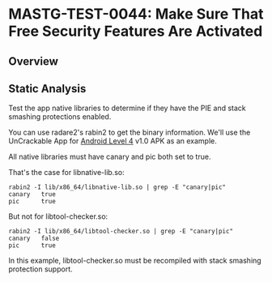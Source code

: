 # MASTG-TEST-0044: Make Sure That Free Security Features Are Activated
## Overview
## Static Analysis
Test the app native libraries to determine if they have the PIE and stack smashing protections enabled.

You can use radare2's rabin2 to get the binary information. We'll use the UnCrackable App for [Android Level 4](https://mas.owasp.org/crackmes/Android/#android-uncrackable-l4) v1.0 APK as an example.

All native libraries must have canary and pic both set to true.

That's the case for libnative-lib.so:
```
rabin2 -I lib/x86_64/libnative-lib.so | grep -E "canary|pic"
canary   true
pic      true
```
But not for libtool-checker.so:

```
rabin2 -I lib/x86_64/libtool-checker.so | grep -E "canary|pic"
canary   false
pic      true
```
In this example, libtool-checker.so must be recompiled with stack smashing protection support.

